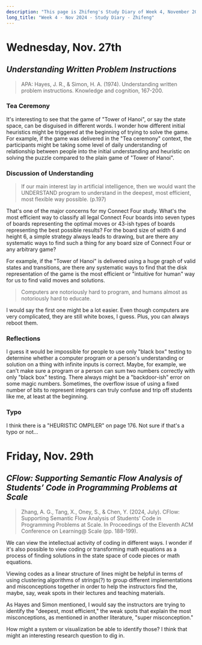 ```yaml
---
description: "This page is Zhifeng's Study Diary of Week 4, November 2024."
long_title: "Week 4 - Nov 2024 - Study Diary - Zhifeng"
---
```


# Wednesday, Nov. 27th

## _Understanding Written Problem Instructions_

> APA: Hayes, J. R., & Simon, H. A. (1974). Understanding written problem instructions. Knowledge and cognition, 167-200.

### Tea Ceremony

It's interesting to see that the game of "Tower of Hanoi", or say the state space, can be disguised in different words. I wonder how different initial heuristics might be triggered at the beginning of trying to solve the game. For example, if the game was delivered in the "Tea ceremony" context, the participants might be taking some level of daily understanding of relationship between people into the initial understanding and heuristic on solving the puzzle compared to the plain game of "Tower of Hanoi".

### Discussion of Understanding

> If our main interest lay in artificial intelligence, then we would want the UNDERSTAND program to understand in the deepest, most efficient, most flexible way possible. (p.197)

That's one of the major concerns for my Connect Four study. What's the most efficient way to classify all legal Connect Four boards into seven types of boards representing the optimal moves or 43-ish types of boards representing the best possible results? For the board size of width 6 and height 6, a simple strategy always leads to drawing, but are there any systematic ways to find such a thing for any board size of Connect Four or any arbitrary game?

For example, if the "Tower of Hanoi" is delivered using a huge graph of valid states and transitions, are there any systematic ways to find that the disk representation of the game is the most efficient or "intuitive for human" way for us to find valid moves and solutions.

> Computers are notoriously hard to program, and humans almost as notoriously hard to educate.

I would say the first one might be a lot easier. Even though computers are very complicated, they are still white boxes, I guess. Plus, you can always reboot them.

### Reflections

I guess it would be impossible for people to use only "black box" testing to determine whether a computer program or a person's understanding or solution on a thing with infinite inputs is correct. Maybe, for example, we can't make sure a program or a person can sum two numbers correctly with only "black box" testing. There always might be a "backdoor-ish" error on some magic numbers. Sometimes, the overflow issue of using a fixed number of bits to represent integers can truly confuse and trip off students like me, at least at the beginning.

### Typo

I think there is a "HEURISTIC OMPILER" on page 176. Not sure if that's a typo or not...

# Friday, Nov. 29th

## _CFlow: Supporting Semantic Flow Analysis of Students’ Code in Programming Problems at Scale_

> Zhang, A. G., Tang, X., Oney, S., & Chen, Y. (2024, July). CFlow: Supporting Semantic Flow Analysis of Students' Code in Programming Problems at Scale. In Proceedings of the Eleventh ACM Conference on Learning@ Scale (pp. 188-199).

We can view the intellectual activity of coding in different ways. I wonder if it's also possible to view coding or transforming math equations as a process of finding solutions in the state space of code pieces or math equations.

Viewing codes as a linear structure of lines might be helpful in terms of using clustering algorithms of strings(?) to group different implementations and misconceptions together in order to help the instructors find the, maybe, say, weak spots in their lectures and teaching materials.

As Hayes and Simon mentioned, I would say the instructors are trying to identify the "deepest, most efficient," the weak spots that explain the most misconceptions, as mentioned in another literature, "super misconception."

How might a system or visualization be able to identify those? I think that might an interesting research question to dig in.
